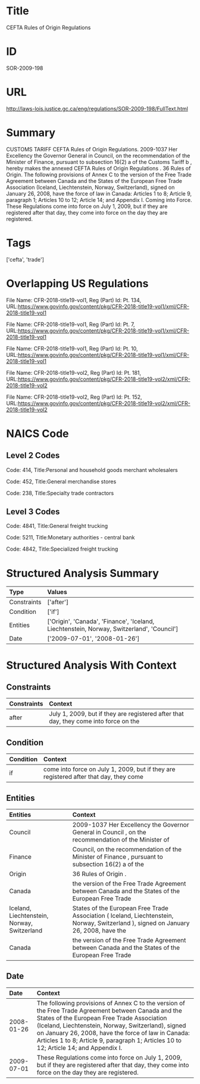 # Title
CEFTA Rules of Origin Regulations


# ID
SOR-2009-198

# URL
http://laws-lois.justice.gc.ca/eng/regulations/SOR-2009-198/FullText.html


# Summary
CUSTOMS TARIFF CEFTA Rules of Origin Regulations.
2009-1037 Her Excellency the Governor General in Council, on the recommendation of the Minister of Finance, pursuant to subsection 16(2) a  of the  Customs Tariff b , hereby makes the annexed  CEFTA Rules of Origin Regulations .
36 Rules of Origin.
The following provisions of Annex C to the version of the Free Trade Agreement between Canada and the States of the European Free Trade Association (Iceland, Liechtenstein, Norway, Switzerland), signed on January 26, 2008, have the force of law in Canada: Articles 1 to 8; Article 9, paragraph 1; Articles 10 to 12; Article 14; and Appendix I.
Coming into Force.
These Regulations come into force on July 1, 2009, but if they are registered after that day, they come into force on the day they are registered.


# Tags
['cefta', 'trade']


# Overlapping US Regulations
File Name: CFR-2018-title19-vol1, Reg (Part) Id: Pt. 134, URL:https://www.govinfo.gov/content/pkg/CFR-2018-title19-vol1/xml/CFR-2018-title19-vol1

File Name: CFR-2018-title19-vol1, Reg (Part) Id: Pt. 7, URL:https://www.govinfo.gov/content/pkg/CFR-2018-title19-vol1/xml/CFR-2018-title19-vol1

File Name: CFR-2018-title19-vol1, Reg (Part) Id: Pt. 10, URL:https://www.govinfo.gov/content/pkg/CFR-2018-title19-vol1/xml/CFR-2018-title19-vol1

File Name: CFR-2018-title19-vol2, Reg (Part) Id: Pt. 181, URL:https://www.govinfo.gov/content/pkg/CFR-2018-title19-vol2/xml/CFR-2018-title19-vol2

File Name: CFR-2018-title19-vol2, Reg (Part) Id: Pt. 152, URL:https://www.govinfo.gov/content/pkg/CFR-2018-title19-vol2/xml/CFR-2018-title19-vol2




# NAICS Code
## Level 2 Codes
Code: 414, Title:Personal and household goods merchant wholesalers

Code: 452, Title:General merchandise stores

Code: 238, Title:Specialty trade contractors




## Level 3 Codes
Code: 4841, Title:General freight trucking

Code: 5211, Title:Monetary authorities - central bank

Code: 4842, Title:Specialized freight trucking







# Structured Analysis Summary
| Type        | Values                                                                                    |
|:------------|:------------------------------------------------------------------------------------------|
| Constraints | ['after']                                                                                 |
| Condition   | ['if']                                                                                    |
| Entities    | ['Origin', 'Canada', 'Finance', 'Iceland, Liechtenstein, Norway, Switzerland', 'Council'] |
| Date        | ['2009-07-01', '2008-01-26']                                                              |


# Structured Analysis With Context
 


## Constraints
| Constraints   | Context                                                                              |
|:--------------|:-------------------------------------------------------------------------------------|
| after         | July 1, 2009, but if they are registered after that day, they come into force on the |


## Condition
| Condition   | Context                                                                               |
|:------------|:--------------------------------------------------------------------------------------|
| if          | come into force on July 1, 2009, but if they are registered after that day, they come |


## Entities
| Entities                                    | Context                                                                                                                             |
|:--------------------------------------------|:------------------------------------------------------------------------------------------------------------------------------------|
| Council                                     | 2009-1037 Her Excellency the Governor General in  Council , on the recommendation of the Minister of                                |
| Finance                                     | Council, on the recommendation of the Minister of Finance , pursuant to subsection 16(2) a of the                                   |
| Origin                                      | 36 Rules of  Origin .                                                                                                               |
| Canada                                      | the version of the Free Trade Agreement between Canada and the States of the European Free Trade                                    |
| Iceland, Liechtenstein, Norway, Switzerland | States of the European Free Trade Association ( Iceland, Liechtenstein, Norway, Switzerland ), signed on January 26, 2008, have the |
| Canada                                      | the version of the Free Trade Agreement between Canada and the States of the European Free Trade                                    |


## Date
| Date       | Context                                                                                                                                                                                                                                                                                                                                                 |
|:-----------|:--------------------------------------------------------------------------------------------------------------------------------------------------------------------------------------------------------------------------------------------------------------------------------------------------------------------------------------------------------|
| 2008-01-26 | The following provisions of Annex C to the version of the Free Trade Agreement between Canada and the States of the European Free Trade Association (Iceland, Liechtenstein, Norway, Switzerland), signed on January 26, 2008, have the force of law in Canada: Articles 1 to 8; Article 9, paragraph 1; Articles 10 to 12; Article 14; and Appendix I. |
| 2009-07-01 | These Regulations come into force on July 1, 2009, but if they are registered after that day, they come into force on the day they are registered.                                                                                                                                                                                                      |



